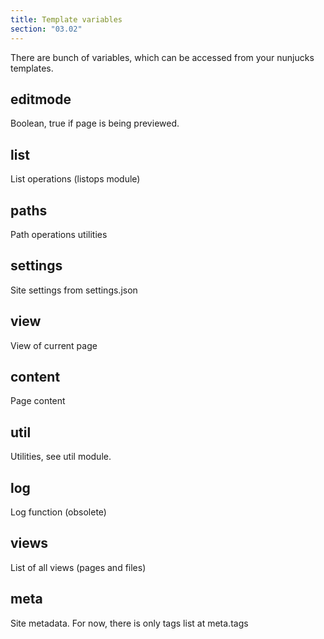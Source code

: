 ```yaml
---
title: Template variables
section: "03.02"
---
```

There are bunch of variables, which can be accessed from your nunjucks templates.
<!--cut-->

editmode
--------
Boolean, true if page is being previewed.

list
----
List operations (listops module)

paths
-----
Path operations utilities

settings
--------
Site settings from settings.json

view
----
View of current page

content
-------
Page content

util
----
Utilities, see util module.

log
----
Log function (obsolete)

views
-----
List of all views (pages and files)

meta
----
Site metadata. For now, there is only tags list at meta.tags
